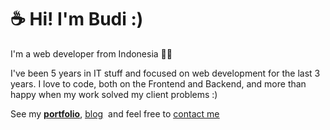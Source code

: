# ☕ Hi! I'm Budi :)

I'm a web developer from Indonesia 👨‍💻

I've been 5 years in IT stuff and focused on web development for the last 3 years. 
I love to code, both on the Frontend and Backend, and more than happy when my work solved my client problems :)

See my <ins>**[portfolio](https://budidev.com/dev/ "budi's dev/project")**</ins>, 
<ins>[blog](https://budidev.com/posts/ "budi's blog")</ins>
&nbsp;and feel free to <ins>[contact me](https://budidev.com/about/#contact "budi's contact")</ins>

<!--
### Hi there 👋

**budimanfajarf/budimanfajarf** is a ✨ _special_ ✨ repository because its `README.md` (this file) appears on your GitHub profile.

Here are some ideas to get you started:

- 🔭 I’m currently working on ...
- 🌱 I’m currently learning ...
- 👯 I’m looking to collaborate on ...
- 🤔 I’m looking for help with ...
- 💬 Ask me about ...
- 📫 How to reach me: ...
- 😄 Pronouns: ...
- ⚡ Fun fact: ...
-->
